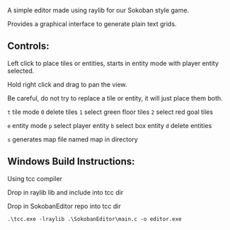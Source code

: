 A simple editor made using raylib for our Sokoban style game.

Provides a graphical interface to generate plain text grids.

## Controls:
Left click to place tiles or entities, starts in entity mode with player entity selected.

Hold right click and drag to pan the view.

Be careful, do not try to replace a tile or entity, it will just place them both.

`t` tile mode
`0` delete tiles
`1` select green floor tiles
`2` select red goal tiles

`e` entity mode
`p` select player entity
`b` select box entity
`d` delete entities

`s` generates map file named map in directory

## Windows Build Instructions:
Using tcc compiler

Drop in raylib lib and include into tcc dir

Drop in SokobanEditor repo into tcc dir

`.\tcc.exe -lraylib .\SokobanEditor\main.c -o editor.exe`
